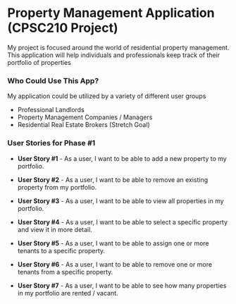 # Property Management Application (CPSC210 Project)

My project is focused around the world of residential 
property management. This application will help individuals 
and professionals keep track of their 
portfolio of properties

### Who Could Use This App?
My application could be utilized by a variety of different user groups
- Professional Landlords
- Property Management Companies / Managers
- Residential Real Estate Brokers (Stretch Goal)


### User Stories for Phase #1
- **User Story #1** - As a user, I want to be able to add a new property to my portfolio.
- **User Story #2** - As a user, I want to be able to remove an existing property from my portfolio.
- **User Story #3** - As a user, I want to be able to view all properties in my portfolio.
- **User Story #4** - As a user, I want to be able to select a specific property and view it in more detail.

- **User Story #5** - As a user, I want to be able to assign one or more tenants to a specific property.
- **User Story #6** - As a user, I want to be able to remove one or more tenants from a specific property.
- **User Story #7** - As a user, I want to be able to see how many properties in my portfolio are rented / vacant.
